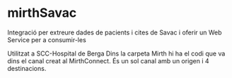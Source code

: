 # mirthSavac
Integració per extreure dades de pacients i cites de Savac i oferir un Web Service per a consumir-les


Utilitzat a SCC-Hospital de Berga
Dins la carpeta Mirth hi ha el codi que va dins el canal creat al MirthConnect. És un sol canal amb un origen i 4 destinacions.
